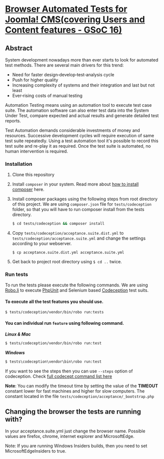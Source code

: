 [Browser Automated Tests for Joomla! CMS(covering Users and Content features - GSoC 16)](https://summerofcode.withgoogle.com/projects/#5724182314745856)
===

Abstract
---
System development nowadays more than ever starts to look for automated test methods. There are several main drivers for this trend:
+ Need for faster design‐develop‐test‐analysis cycle
+ Push for higher quality
+ Increasing complexity of systems and their integration and last but not least
+ Ever‐rising costs of manual testing
 
Automation Testing means using an automation tool to execute test case suite. The automation software can also enter test data into the System Under Test, compare expected and actual results and generate detailed test reports.

Test Automation demands considerable investments of money and resources. Successive development cycles will require execution of same test suite repeatedly. Using a test automation tool it's possible to record this test suite and re-play it as required. Once the test suite is automated, no human intervention is required.

### Installation

1. Clone this repository

2. Install `composer` in your system. Read more about [how to install composer](https://getcomposer.org/doc/00-intro.md) here.

3. Install composer packages using the following steps from root directory of this project.
We are using `composer.json` file for `tests/codeception` folder, so that you will have to run composer install from the tests directory.

    ```bash
    $ cd tests/codeception && composer install
    ```

4. Copy `tests/codeception/acceptance.suite.dist.yml` to `tests/codeception/acceptance.suite.yml` and change the settings according to your webserver.

    ```
    $ cp acceptance.suite.dist.yml acceptance.suite.yml
    ```

5. Get back to project root directory using `$ cd ..` twice.

### Run tests

To run the tests please execute the following commands. We are using [Robo.li](http://robo.li/) to execute 
[PhpUnit](https://phpunit.de/) and Selenium based [Codeception](http://codeception.com/for/joomla) test suits.

#### To execute all the test features you should use.

```bash
$ tests/codeception/vendor/bin/robo run:tests
```

#### You can individual run `feature` using following command.

**_Linux & Mac_**
```bash
$ tests/codeception/vendor/bin/robo run:test
```

**_Windows_**
```cmd
$ tests\codeception\vendor\bin\robo run:test
```

If you want to see the steps then you can use `--steps` option of codeception. 
Check [full codecept command list here](http://codeception.com/docs/reference/Commands#Run)

**Note**: You can modify the timeout time by setting the value of the **TIMEOUT** constant lower for fast machines and higher for slow computers.
The constant located in the file `tests/codeception/acceptance/_bootstrap.php`

Changing the browser the tests are running with?
---
In your acceptance.suite.yml just change the browser name. Possible values are firefox, chrome, internet explorer and MicrosoftEdge. 

Note: If you are running Windows Insiders builds, then you need to set MicrosoftEdgeInsiders to true. 

